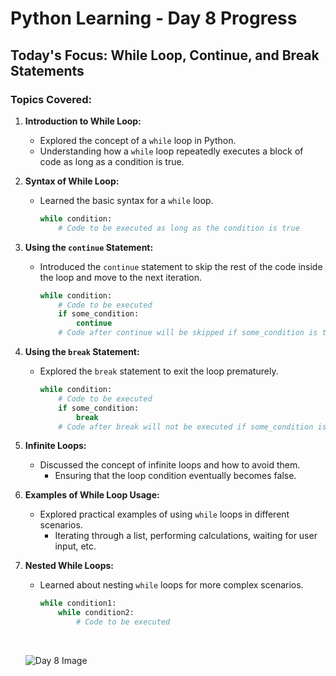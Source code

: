 # Python Learning - Day 8 Progress

## Today's Focus: While Loop, Continue, and Break Statements

### Topics Covered:

1. **Introduction to While Loop:**
   - Explored the concept of a `while` loop in Python.
   - Understanding how a `while` loop repeatedly executes a block of code as long as a condition is true.

2. **Syntax of While Loop:**
   - Learned the basic syntax for a `while` loop.
     ```python
     while condition:
         # Code to be executed as long as the condition is true
     ```

3. **Using the `continue` Statement:**
   - Introduced the `continue` statement to skip the rest of the code inside the loop and move to the next iteration.
     ```python
     while condition:
         # Code to be executed
         if some_condition:
             continue
         # Code after continue will be skipped if some_condition is true
     ```

4. **Using the `break` Statement:**
   - Explored the `break` statement to exit the loop prematurely.
     ```python
     while condition:
         # Code to be executed
         if some_condition:
             break
         # Code after break will not be executed if some_condition is true
     ```

5. **Infinite Loops:**
   - Discussed the concept of infinite loops and how to avoid them.
     - Ensuring that the loop condition eventually becomes false.

6. **Examples of While Loop Usage:**
   - Explored practical examples of using `while` loops in different scenarios.
     - Iterating through a list, performing calculations, waiting for user input, etc.

7. **Nested While Loops:**
   - Learned about nesting `while` loops for more complex scenarios.
     ```python
     while condition1:
         while condition2:
             # Code to be executed
     ```


    <br>

    ![Day 8 Image](Link_to_your_image_for_day_8)
